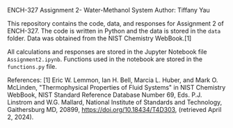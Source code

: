 ENCH-327 Assignment 2- Water-Methanol System
Author: Tiffany Yau 

This repository contains the code, data, and responses for Assignment 2 of ENCH-327. The code is written in Python and the data is stored in the `data` folder. Data was obtained from the NIST Chemistry WebBook.[1]

All calculations and responses are stored in the Jupyter Notebook file `Assignment2.ipynb`. Functions used in the notebook are stored in the `functions.py` file.

References:
[1] Eric W. Lemmon, Ian H. Bell, Marcia L. Huber, and Mark O. McLinden, "Thermophysical Properties of Fluid Systems" in NIST Chemistry WebBook, NIST Standard Reference Database Number 69, Eds. P.J. Linstrom and W.G. Mallard, National Institute of Standards and Technology, Gaithersburg MD, 20899, https://doi.org/10.18434/T4D303, (retrieved April 2, 2024).